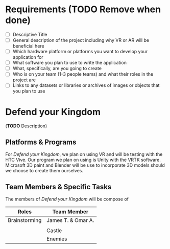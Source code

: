 # Requirements (**TODO Remove when done**)
- [ ] Descriptive Title
- [ ] General description of the project including why VR or AR will be beneficial here
- [ ] Which hardware platform or platforms you want to develop your application for
- [ ] What software you plan to use to write the application
- [ ] What, specifically, are you going to create
- [ ] Who is on your team (1-3 people teams) and what their roles in the project are
- [ ] Links to any datasets or libraries or archives of images or objects that you plan to use

# Defend your Kingdom
(**TODO** Description)

## Platforms & Programs
For *Defend your Kingdom*, we plan on using VR and will be testing with the HTC Vive. Our program we plan on using is Unity with the VRTK software. Microsoft 3D paint and Blender will be use to incorporate 3D models should we choose to create them ourselves.

## Team Members & Specific Tasks
The members of *Defend your Kingdom* will be compose of 

| Roles | Team Member |
| -------------------------- | ------------- |
| Brainstorming | James T. & Omar A. |
|  | |
|  | Castle |
|  | Enemies |
